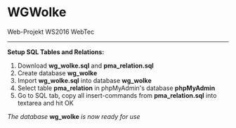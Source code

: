 # WGWolke
Web-Projekt WS2016 WebTec
___
**Setup SQL Tables and Relations:**

1. Download **wg_wolke.sql** and **pma_relation.sql**
2. Create database **wg_wolke**
3. Import **wg_wolke.sql** into database **wg_wolke**
4. Select table **pma_relation** in phpMyAdmin's database **phpMyAdmin**
5. Go to SQL tab, copy all insert-commands from **pma_relation.sql** into textarea and hit OK

*The database* **wg_wolke** *is now ready for use*
